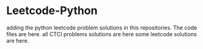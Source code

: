 # Leetcode-Python
adding the python leetcode problem solutions in this repositories. 
The code files are here.
all CTCI problems solutions are here
some leetcode solutions are here.













































































































































































































































































































































































































































































































































































































































































































































































































































































































































































































































































































































































































































